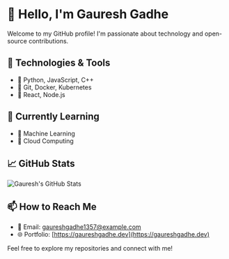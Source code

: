 # 👋 Hello, I'm Gauresh Gadhe

Welcome to my GitHub profile! I'm passionate about technology and open-source contributions.

## 🔧 Technologies & Tools

- 🔹 Python, JavaScript, C++
- 🔹 Git, Docker, Kubernetes
- 🔹 React, Node.js

## 🌱 Currently Learning

- 🔸 Machine Learning
- 🔸 Cloud Computing

## 📈 GitHub Stats

![Gauresh's GitHub Stats](https://github-readme-stats.vercel.app/api?username=gaureshgadhe1357&show_icons=true&hide_title=true)

## 📫 How to Reach Me

- 📧 Email: gaureshgadhe1357@example.com
- 🌐 Portfolio: [https://gaureshgadhe.dev](https://gaureshgadhe.dev)

Feel free to explore my repositories and connect with me!

